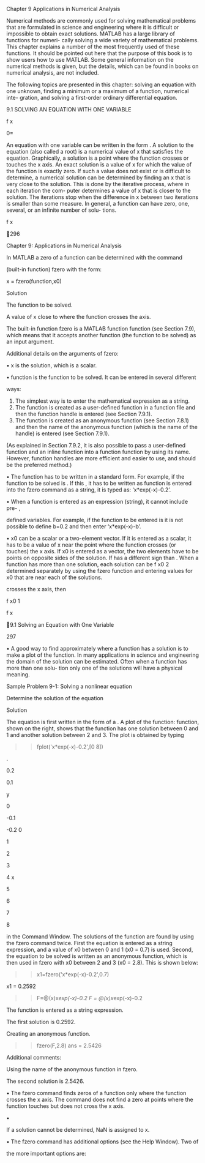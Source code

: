 Chapter 9
Applications in
Numerical Analysis

Numerical methods are commonly used for solving mathematical problems that
are formulated in science and engineering where it is difficult or impossible to
obtain  exact  solutions.  MATLAB  has  a  large  library  of  functions  for  numeri-
cally solving a wide variety of mathematical problems. This chapter explains a
number of the most frequently used of these functions. It should be pointed out
here that the purpose of this book is to show users how to use MATLAB. Some
general  information  on the  numerical  methods  is given,  but  the  details, which
can be found in books on numerical analysis, are not included.

The following topics are presented in this chapter: solving an equation with
one unknown, finding a minimum or a maximum of a function, numerical inte-
gration, and solving a first-order ordinary differential equation.

9.1 SOLVING AN EQUATION WITH ONE VARIABLE

f x

0=

An equation with one variable can be written in the form
. A solution
to  the  equation  (also  called  a  root)  is  a  numerical  value  of  x  that  satisfies  the
equation. Graphically, a solution is a point where the function
 crosses or
touches the x axis. An exact solution is a value of x for which the value of the
function is exactly zero. If such a value does not exist or is difficult to determine,
a numerical solution can be determined by finding an x that is very close to the
solution. This is done by the iterative process, where in each iteration the com-
puter determines a value of x that is closer to the solution. The iterations stop
when the difference in x between two iterations is smaller than some measure. In
general,  a  function  can  have  zero,  one,  several,  or  an  infinite  number  of  solu-
tions.

f x

296

Chapter 9: Applications in Numerical Analysis

  In  MATLAB  a  zero  of  a  function  can  be  determined  with the  command

(built-in function) fzero with the form:

x = fzero(function,x0)

Solution

The function
to be solved.

A value of x close to where
the function crosses the axis.

The built-in function fzero is a MATLAB function function (see Section 7.9),
which means that it accepts another function (the function to be solved) as an
input argument.

Additional details on the arguments of fzero:

• x is the solution, which is a scalar.

• function  is  the  function  to  be  solved.  It  can  be  entered  in  several  different

ways:
1. The simplest way is to enter the mathematical expression as a string.
2. The function is created as a user-defined function in a function file and
       then the function handle is entered (see Section 7.9.1).
3. The function is created as an anonymous function (see Section 7.8.1)
       and then the name of the anonymous function (which is the name of the
       handle) is entered (see Section 7.9.1).

(As explained in Section 7.9.2, it is also possible to pass a user-defined function
and  an  inline  function  into  a  function  function  by  using  its  name.  However,
function handles are more efficient and easier to use, and should be the preferred
method.)

• The function has to be written in a standard form. For example, if the function
to be solved is
. If this
, it has to be written as
function  is  entered  into  the  fzero  command  as  a  string,  it  is  typed  as:
‘x*exp(-x)-0.2’.

• When  a  function  is  entered  as  an  expression  (string),  it  cannot  include  pre-
,

defined variables. For example, if the function to be entered is
it is not possible to define b=0.2 and then enter ‘x*exp(-x)-b’.

• x0  can be a scalar or a two-element vector. If it is entered as a scalar, it has to be
a value of x near the point where the function crosses (or touches) the x axis. If
x0 is entered as a vector, the two elements have to be points on opposite sides of
the solution. If
 has a different sign than
. When a function has more than one solution, each solution can be
f x0 2
determined separately by using the fzero function and entering values for x0
that are near each of the solutions.

 crosses the x axis, then

f x0 1

f x

9.1 Solving an Equation with One Variable

297

• A good way to find approximately where a function has a solution is to make a
plot of the function. In many applications in science and engineering the domain
of the solution can be estimated. Often when a function has more than one solu-
tion only one of the solutions will have a physical meaning.

Sample Problem 9-1: Solving a nonlinear equation

Determine the solution of the equation

Solution

The equation is first written in the form of a
.  A  plot  of  the
function:
function,  shown  on  the  right,  shows  that  the
function  has  one  solution  between  0  and  1
and  another  solution  between  2  and  3.  The
plot is obtained by typing

>> fplot('x*exp(-x)-0.2',[0 8])

.

0.2

0.1

y

0

-0.1

-0.2
0

1

2

3

4
x

5

6

7

8

in the Command Window. The solutions of the function are found by using the
fzero command twice. First the equation is entered as a string expression, and
a  value  of  x0  between  0  and  1  (x0  =  0.7)  is  used.  Second,  the  equation  to  be
solved is written as an anonymous function, which is then used in fzero with
x0 between 2 and 3 (x0 = 2.8). This is shown below:

>> x1=fzero('x*exp(-x)-0.2',0.7)

x1 =
    0.2592

>> F=@(x)x*exp(-x)-0.2
F =
    @(x)x*exp(-x)-0.2

The  function  is  entered  as
a string expression.

The first solution is 0.2592.

Creating an anonymous function.

>> fzero(F,2.8)
ans =
    2.5426

Additional comments:

Using the name of the anonymous function in fzero.

The second solution is 2.5426.

• The fzero command finds zeros of a function only where the function crosses
the  x  axis.  The  command  does  not  find  a  zero  at  points  where  the  function
touches but does not cross the x axis.

•

If a solution cannot be determined, NaN is assigned to x.

• The fzero command has additional options (see the Help Window). Two of

the more important options are:

